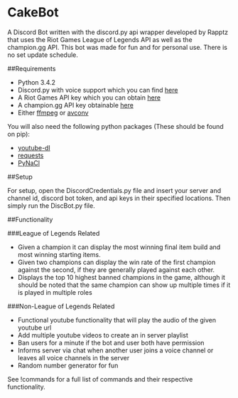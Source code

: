 # CakeBot
A Discord Bot written with the discord.py api wrapper developed by Rapptz that uses the Riot Games League of Legends API as well as the champion.gg API. This bot was made for fun and for personal use. There is no set update schedule. 

##Requirements

* Python 3.4.2
* Discord.py with voice support which you can find [here](https://github.com/Rapptz/discord.py)
* A Riot Games API key which you can obtain [here](https://developer.riotgames.com/)
* A champion.gg API key obtainable [here](http://api.champion.gg/)
* Either [ffmpeg](https://ffmpeg.org/download.html) or [avconv](https://libav.org/download/) 

You will also need the following python packages (These should be found on pip):
  * [youtube-dl](https://rg3.github.io/youtube-dl/) 
  * [requests](http://docs.python-requests.org/en/master/user/install/#install)
  * [PyNaCl](https://pypi.python.org/pypi/PyNaCl/)

##Setup

For setup, open the DiscordCredentials.py file and insert your server and channel id, discord bot token, and api keys in their specified locations. Then simply run the DiscBot.py file.

##Functionality

###League of Legends Related

  * Given a champion it can display the most winning final item build and most winning starting items.
  * Given two champions can display the win rate of the first champion against the second, if they are generally played against each other.
  * Displays the top 10 highest banned champions in the game, although it should be noted that the same champion can show up multiple times if it is played in 
    multiple roles

###Non-League of Legends Related

  * Functional youtube functionality that will play the audio of the given youtube url
  * Add multiple youtube videos to create an in server playlist
  * Ban users for a minute if the bot and user both have permission
  * Informs server via chat when another user joins a voice channel or leaves all voice channels in the server
  * Random number generator for fun


See !commands for a full list of commands and their respective functionality.

